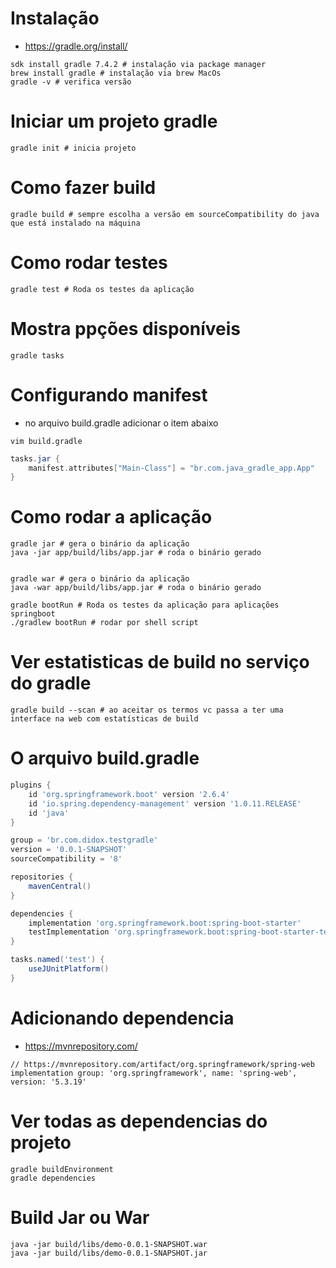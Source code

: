 # Instalação
- https://gradle.org/install/
```shell
sdk install gradle 7.4.2 # instalação via package manager
brew install gradle # instalação via brew MacOs
gradle -v # verifica versão
```

# Iniciar um projeto gradle
```shell
gradle init # inicia projeto
```

# Como fazer build
```shell
gradle build # sempre escolha a versão em sourceCompatibility do java que está instalado na máquina
```

# Como rodar testes
```shell
gradle test # Roda os testes da aplicação
```

# Mostra ppções disponíveis
```shell
gradle tasks
```

# Configurando manifest
- no arquivo build.gradle adicionar o item abaixo
```shell
vim build.gradle
```
```gradle
tasks.jar {
    manifest.attributes["Main-Class"] = "br.com.java_gradle_app.App"
}
```

# Como rodar a aplicação
```shell
gradle jar # gera o binário da aplicação
java -jar app/build/libs/app.jar # roda o binário gerado


gradle war # gera o binário da aplicação
java -war app/build/libs/app.jar # roda o binário gerado

gradle bootRun # Roda os testes da aplicação para aplicações springboot
./gradlew bootRun # rodar por shell script
```

# Ver estatisticas de build no serviço do gradle
```shell
gradle build --scan # ao aceitar os termos vc passa a ter uma interface na web com estatísticas de build
```

# O arquivo build.gradle
```gradle
plugins {
	id 'org.springframework.boot' version '2.6.4'
	id 'io.spring.dependency-management' version '1.0.11.RELEASE'
	id 'java'
}

group = 'br.com.didox.testgradle'
version = '0.0.1-SNAPSHOT'
sourceCompatibility = '8'

repositories {
	mavenCentral()
}

dependencies {
	implementation 'org.springframework.boot:spring-boot-starter'
	testImplementation 'org.springframework.boot:spring-boot-starter-test'
}

tasks.named('test') {
	useJUnitPlatform()
}
```

# Adicionando dependencia
- https://mvnrepository.com/
```shell
// https://mvnrepository.com/artifact/org.springframework/spring-web
implementation group: 'org.springframework', name: 'spring-web', version: '5.3.19'
```

# Ver todas as dependencias do projeto
```shell
gradle buildEnvironment
gradle dependencies
```

# Build Jar ou War
```shell
java -jar build/libs/demo-0.0.1-SNAPSHOT.war
java -jar build/libs/demo-0.0.1-SNAPSHOT.jar
```

